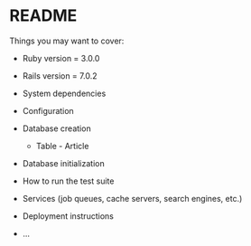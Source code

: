 # README


Things you may want to cover:

* Ruby version = 3.0.0

* Rails version = 7.0.2

* System dependencies

* Configuration

* Database creation
  * Table - Article

* Database initialization

* How to run the test suite

* Services (job queues, cache servers, search engines, etc.)

* Deployment instructions

* ...
